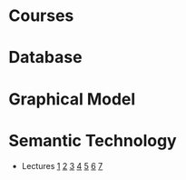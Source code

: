# Courses

# Database

# Graphical Model

# Semantic Technology


- Lectures [1](y19/stfd/lectures/Lecture01.pdf) [2](y19/stfd/lectures/Lecture02.pdf) [3](y19/stfd/lectures/Lecture03.pdf) [4](y19/stfd/lectures/Lecture04.pdf) [5](y19/stfd/lectures/Lecture05.pdf) [6](y19/stfd/lectures/Lecture06.pdf) [7](y19/stfd/lectures/Lecture07.pdf)


